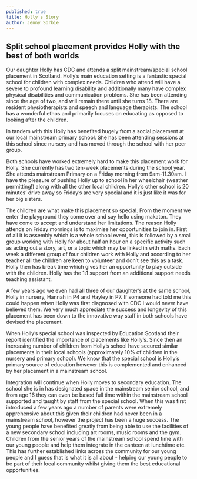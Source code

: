 ```yaml
---
published: true
title: Holly's Story
author: Jenny Sorbie
---
```


## Split school placement provides Holly with the best of both worlds

Our daughter Holly has CDC and attends a split mainstream/special school placement in Scotland. Holly’s main education setting is a fantastic special school for children with complex needs. Children who attend will have a severe to profound learning disability and additionally many have complex physical disabilities and communication problems.  She has been attending since the age of two, and will remain there until she turns 18.  There are resident physiotherapists and speech and language therapists. The school has a wonderful ethos and primarily focuses on educating as opposed to looking after the children. 

In tandem with this Holly has benefited hugely from a social placement at our local mainstream primary school. She has been attending sessions at this school since nursery and has moved through the school with her peer group. 

Both schools have worked extremely hard to make this placement work for Holly. She currently has two ten-week placements during the school year. She attends mainstream Primary on a Friday morning from 9am-11.30am. I have the pleasure of pushing Holly up to school in her wheelchair (weather permitting!) along with all the other local children. Holly’s other school is 20 minutes’ drive away so Friday’s are very special and it is just like it was for her big sisters. 

The children are what make this placement so special. From the moment we enter the playground they come over and say hello using makaton. They have come to accept and understand her limitations. The reason Holly attends on Friday mornings is to maximise her opportunities to join in. First of all it is assembly which is a whole school event, this is followed by a small group working with Holly for about half an hour on a specific activity such as acting out a story, art, or a topic which may be linked in with maths. Each week a different group of four children work with Holly and according to her teacher all the children are keen to volunteer and don’t see this as a task. Holly then has break time which gives her an opportunity to play outside with the children. Holly has the 1:1 support from an additional support needs teaching assistant.

A few years ago we even had all three of our daughter’s at the same school, Holly in nursery, Hannah in P4 and Hayley in P7. If someone had told me this could happen when Holly was first diagnosed with CDC I would never have believed them. We very much appreciate the success and longevity of this placement has been down to the innovative way staff in both schools have devised the placement. 

When Holly’s special school was inspected by Education Scotland their report identified the importance of placements like Holly’s. Since then an increasing number of children from Holly’s school have secured similar placements in their local schools (approximately 10% of children in the nursery and primary school). We know that the special school is Holly’s primary source of education however this is complemented and enhanced by her placement in a mainstream school.

Integration will continue when Holly moves to secondary education. The school she is in has designated space in the mainstream senior school, and from age 16 they can even be based full time within the mainstream school supported and taught by staff from the special school. When this was first introduced a few years ago a number of parents were extremely apprehensive about this given their children had never been in a mainstream school, however the project has been a huge success. The young people have benefited greatly from being able to use the facilities of a new secondary school including art rooms, music rooms and the gym. Children from the senior years of the mainstream school spend time with our young people and help them integrate in the canteen at lunchtime etc.  This has further established links across the community for our young people and I guess that is what it is all about - helping our young people to be part of their local community whilst giving them the best educational opportunities.
